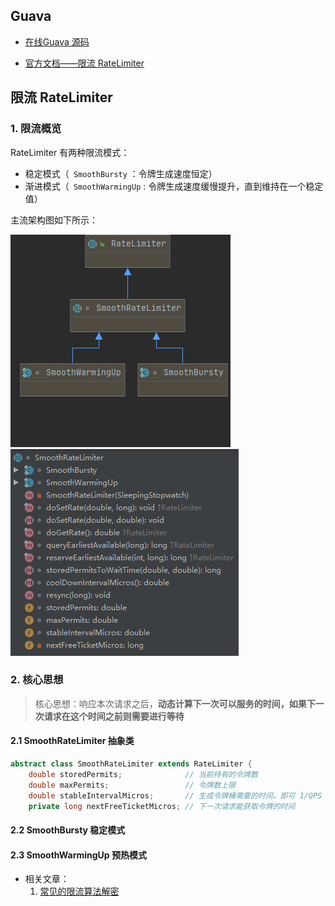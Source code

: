 



## Guava

- [在线Guava 源码](https://github.com/google/guava) 

- [官方文档——限流 RateLimiter](http://ifeve.com/guava-ratelimiter/) 

## 限流 RateLimiter

### 1. 限流概览

RateLimiter 有两种限流模式：

- 稳定模式（` SmoothBursty` ：令牌生成速度恒定）
- 渐进模式（` SmoothWarmingUp` : 令牌生成速度缓慢提升，直到维持在一个稳定值） 

主流架构图如下所示：

![1606292587059](assets/1606292587059.png) ![1606292621888](assets/1606292621888.png) 

### 2. 核心思想

> 核心思想：响应本次请求之后，**动态计算下一次可以服务的时间，如果下一次请求在这个时间之前则需要进行等待**

#### 2.1 SmoothRateLimiter 抽象类

```java
abstract class SmoothRateLimiter extends RateLimiter {
    double storedPermits;              // 当前持有的令牌数
    double maxPermits;                 // 令牌数上限
    double stableIntervalMicros;       // 生成令牌桶需要的时间，即可 1/QPS
    private long nextFreeTicketMicros; // 下一次请求能获取令牌的时间
```

#### 2.2 SmoothBursty 稳定模式



#### 2.3 SmoothWarmingUp 预热模式

























































- 相关文章：
  1. [常见的限流算法解密](https://segmentfault.com/a/1190000020272200?utm_source=tag-newest) 